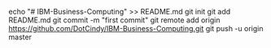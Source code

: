 echo "# IBM-Business-Computing" >> README.md
git init
git add README.md
git commit -m "first commit"
git remote add origin https://github.com/DotCindy/IBM-Business-Computing.git
git push -u origin master

